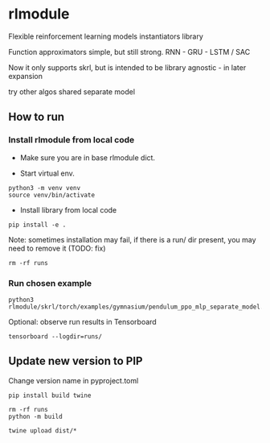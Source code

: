 # rlmodule
Flexible reinforcement learning models instantiators library

Function approximators simple, but still strong. RNN - GRU - LSTM / SAC

Now it only supports skrl, but is intended to be library agnostic - in later expansion

try other algos
shared separate model


<!--
# todo
# some envs have by default range on which they work, like pendulum -2, 2, need to propaget that in.
# cnn
# WRITE README tutorial
# Run & fix pre-commit
# annotate cfgs in modules - why doesn't work TYPE_CHECKING
# extensive comments
# Launch new version to pip
# Import new version in Isaac-lab
# lazy linear? what is it ?
# random model run add function back
-->


## How to run

### Install rlmodule from local code

- Make sure you are in base rlmodule dict.

- Start virtual env.
```
python3 -m venv venv
source venv/bin/activate
```
- Install library from local code
```
pip install -e .
```
Note: sometimes installation may fail, if there is a run/ dir present, you may need to remove it (TODO: fix)
```
rm -rf runs
```

### Run chosen example
```
python3 rlmodule/skrl/torch/examples/gymnasium/pendulum_ppo_mlp_separate_model.py
```

Optional: observe run results in Tensorboard

```
tensorboard --logdir=runs/
```



## Update new version to PIP

Change version name in pyproject.toml

```
pip install build twine
```

```
rm -rf runs
python -m build
```

```
twine upload dist/*
```
